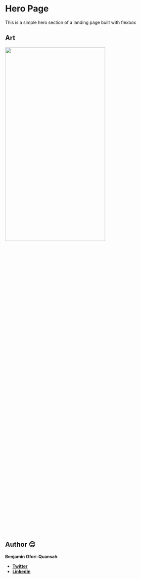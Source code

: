 # Hero Page

This is a simple hero section of a landing page built with flexbox

## Art

<img src="https://raw.githubusercontent.com/essilfiequansah/Responsive-Footer/master/screenshots/art1.png" width="80%"  height="40%"/>

## Author 😊

**Benjamin Ofori-Quansah**

- [**Twitter**](https://twitter.com/essilfiequansah)
- [**Linkedin**](https://www.linkedin.com/in/essilfiequansah/)
